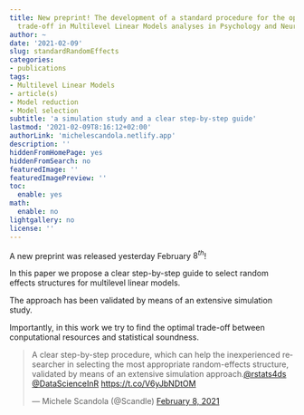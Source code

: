 ```yaml
---
title: New preprint! The development of a standard procedure for the optimal reliability-feasibility
  trade-off in Multilevel Linear Models analyses in Psychology and Neuroscience.
author: ~
date: '2021-02-09'
slug: standardRandomEffects
categories:
- publications
tags:
- Multilevel Linear Models
- article(s)
- Model reduction
- Model selection
subtitle: 'a simulation study and a clear step-by-step guide'
lastmod: '2021-02-09T8:16:12+02:00'
authorLink: 'michelescandola.netlify.app'
description: ''
hiddenFromHomePage: yes
hiddenFromSearch: no
featuredImage: ''
featuredImagePreview: ''
toc:
  enable: yes
math:
  enable: no
lightgallery: no
license: ''
---
```


A new preprint was released yesterday February $8^{th}$!

<!--more-->

In this paper we propose a clear step-by-step guide to select random effects
structures for multilevel linear models.

The approach has been validated by means of an extensive simulation study.

Importantly, in this work we try to find the optimal trade-off between
conputational resources and statistical soundness.

<blockquote class="twitter-tweet"><p lang="en" dir="ltr">A clear step-by-step procedure, which can help the inexperienced researcher in selecting the most appropriate random-effects structure, validated by means of an extensive simulation approach.<a href="https://twitter.com/rstats4ds?ref_src=twsrc%5Etfw">@rstats4ds</a> <a href="https://twitter.com/DataScienceInR?ref_src=twsrc%5Etfw">@DataScienceInR</a> <a href="https://t.co/V6yJbNDtOM">https://t.co/V6yJbNDtOM</a></p>&mdash; Michele Scandola (@Scandle) <a href="https://twitter.com/Scandle/status/1358796048932732932?ref_src=twsrc%5Etfw">February 8, 2021</a></blockquote> <script async src="https://platform.twitter.com/widgets.js" charset="utf-8"></script> 
